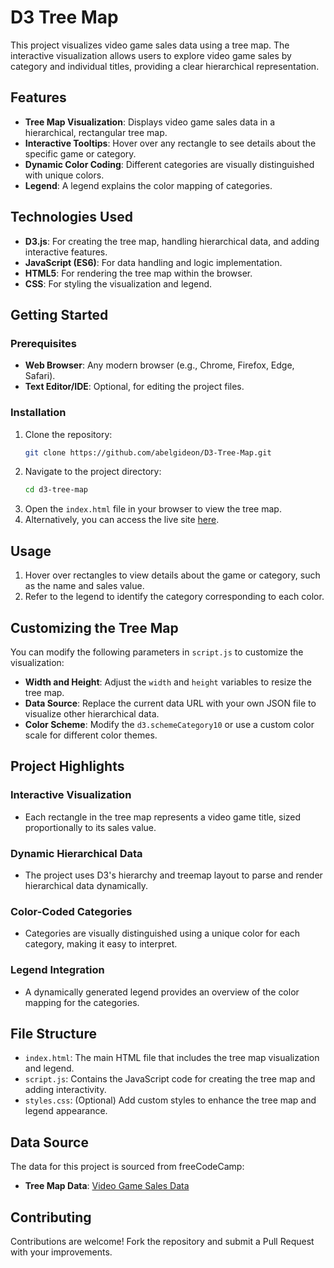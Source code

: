 # D3 Tree Map

This project visualizes video game sales data using a tree map. The interactive visualization allows users to explore video game sales by category and individual titles, providing a clear hierarchical representation.

## Features

- **Tree Map Visualization**: Displays video game sales data in a hierarchical, rectangular tree map.
- **Interactive Tooltips**: Hover over any rectangle to see details about the specific game or category.
- **Dynamic Color Coding**: Different categories are visually distinguished with unique colors.
- **Legend**: A legend explains the color mapping of categories.

## Technologies Used

- **D3.js**: For creating the tree map, handling hierarchical data, and adding interactive features.
- **JavaScript (ES6)**: For data handling and logic implementation.
- **HTML5**: For rendering the tree map within the browser.
- **CSS**: For styling the visualization and legend.

## Getting Started

### Prerequisites

- **Web Browser**: Any modern browser (e.g., Chrome, Firefox, Edge, Safari).
- **Text Editor/IDE**: Optional, for editing the project files.

### Installation

1. Clone the repository:  
   ```bash
   git clone https://github.com/abelgideon/D3-Tree-Map.git
   ```
2. Navigate to the project directory: 
   ```bash 
   cd d3-tree-map
   ```
3. Open the `index.html` file in your browser to view the tree map.
4. Alternatively, you can access the live site [here](https://abelgideon.github.io/D3-Tree-Map/).

## Usage

1. Hover over rectangles to view details about the game or category, such as the name and sales value.
2. Refer to the legend to identify the category corresponding to each color.

## Customizing the Tree Map

You can modify the following parameters in `script.js` to customize the visualization:

- **Width and Height**: Adjust the `width` and `height` variables to resize the tree map.
- **Data Source**: Replace the current data URL with your own JSON file to visualize other hierarchical data.
- **Color Scheme**: Modify the `d3.schemeCategory10` or use a custom color scale for different color themes.

## Project Highlights

### Interactive Visualization

- Each rectangle in the tree map represents a video game title, sized proportionally to its sales value.

### Dynamic Hierarchical Data

- The project uses D3's hierarchy and treemap layout to parse and render hierarchical data dynamically.

### Color-Coded Categories

- Categories are visually distinguished using a unique color for each category, making it easy to interpret.

### Legend Integration

- A dynamically generated legend provides an overview of the color mapping for the categories.

## File Structure

- `index.html`: The main HTML file that includes the tree map visualization and legend.
- `script.js`: Contains the JavaScript code for creating the tree map and adding interactivity.
- `styles.css`: (Optional) Add custom styles to enhance the tree map and legend appearance.

## Data Source

The data for this project is sourced from freeCodeCamp:

- **Tree Map Data**: [Video Game Sales Data](https://cdn.freecodecamp.org/testable-projects-fcc/data/tree_map/video-game-sales-data.json)

## Contributing

Contributions are welcome! Fork the repository and submit a Pull Request with your improvements.